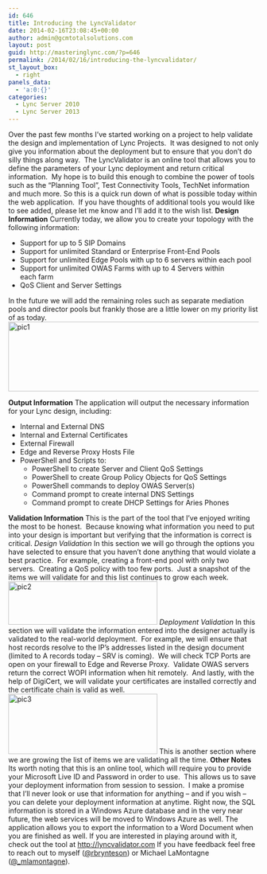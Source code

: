 ```yaml
---
id: 646
title: Introducing the LyncValidator
date: 2014-02-16T23:08:45+00:00
author: admin@gcmtotalsolutions.com
layout: post
guid: http://masteringlync.com/?p=646
permalink: /2014/02/16/introducing-the-lyncvalidator/
st_layout_box:
  - right
panels_data:
  - 'a:0:{}'
categories:
  - Lync Server 2010
  - Lync Server 2013
---
```

Over the past few months I&#8217;ve started working on a project to help validate the design and implementation of Lync Projects.  It was designed to not only give you information about the deployment but to ensure that you don&#8217;t do silly things along way.  The LyncValidator is an online tool that allows you to define the parameters of your Lync deployment and return critical information.  My hope is to build this enough to combine the power of tools such as the &#8220;Planning Tool&#8221;, Test Connectivity Tools, TechNet information and much more. So this is a quick run down of what is possible today within the web application.  If you have thoughts of additional tools you would like to see added, please let me know and I&#8217;ll add it to the wish list. **Design Information** Currently today, we allow you to create your topology with the following information:

  * Support for up to 5 SIP Domains
  * Support for unlimited Standard or Enterprise Front-End Pools
  * Support for unlimited Edge Pools with up to 6 servers within each pool
  * Support for unlimited OWAS Farms with up to 4 Servers within each farm
  * QoS Client and Server Settings

In the future we will add the remaining roles such as separate mediation pools and director pools but frankly those are a little lower on my priority list of as today. [<img class="alignnone wp-image-647" src="https://i1.wp.com/masteringlync.gcmtotalsolutions.com/wp-content/uploads/sites/2/2014/02/pic11-300x70.png?resize=600%2C140&#038;ssl=1" alt="pic1" width="600" height="140" srcset="https://i0.wp.com/masteringlync.com/wp-content/uploads/sites/2/2014/02/pic11.png?resize=300%2C70&ssl=1 300w, https://i0.wp.com/masteringlync.com/wp-content/uploads/sites/2/2014/02/pic11.png?resize=768%2C179&ssl=1 768w, https://i0.wp.com/masteringlync.com/wp-content/uploads/sites/2/2014/02/pic11.png?w=989&ssl=1 989w" sizes="(max-width: 600px) 100vw, 600px" data-recalc-dims="1" />](https://i0.wp.com/masteringlync.com/files/2014/02/pic11.png)

**Output Information** The application will output the necessary information for your Lync design, including:

  * Internal and External DNS
  * Internal and External Certificates
  * External Firewall
  * Edge and Reverse Proxy Hosts File
  * PowerShell and Scripts to: 
      * PowerShell to create Server and Client QoS Settings
      * PowerShell to create Group Policy Objects for QoS Settings
      * PowerShell commands to deploy OWAS Server(s)
      * Command prompt to create internal DNS Settings
      * Command prompt to create DHCP Settings for Aries Phones

**Validation Information** This is the part of the tool that I&#8217;ve enjoyed writing the most to be honest.  Because knowing what information you need to put into your design is important but verifying that the information is correct is critical. _Design Validation_ In this section we will go through the options you have selected to ensure that you haven&#8217;t done anything that would violate a best practice.  For example, creating a front-end pool with only two servers.  Creating a QoS policy with too few ports.  Just a snapshot of the items we will validate for and this list continues to grow each week. [<img class="alignnone wp-image-648 size-medium" src="https://i0.wp.com/masteringlync.gcmtotalsolutions.com/wp-content/uploads/sites/2/2014/02/pic2-300x87.png?resize=300%2C87&#038;ssl=1" alt="pic2" width="300" height="87" srcset="https://i2.wp.com/masteringlync.com/wp-content/uploads/sites/2/2014/02/pic2.png?resize=300%2C87&ssl=1 300w, https://i2.wp.com/masteringlync.com/wp-content/uploads/sites/2/2014/02/pic2.png?resize=768%2C223&ssl=1 768w, https://i2.wp.com/masteringlync.com/wp-content/uploads/sites/2/2014/02/pic2.png?w=992&ssl=1 992w" sizes="(max-width: 300px) 100vw, 300px" data-recalc-dims="1" />](https://i1.wp.com/masteringlync.com/files/2014/02/pic2.png) _Deployment Validation_ In this section we will validate the information entered into the designer actually is validated to the real-world deployment.  For example, we will ensure that host records resolve to the IP&#8217;s addresses listed in the design document (limited to A records today &#8211; SRV is coming).  We will check TCP Ports are open on your firewall to Edge and Reverse Proxy.  Validate OWAS servers return the correct WOPI information when hit remotely.  And lastly, with the help of DigiCert, we will validate your certificates are installed correctly and the certificate chain is valid as well. [<img class="alignnone wp-image-649 size-medium" src="https://i2.wp.com/masteringlync.gcmtotalsolutions.com/wp-content/uploads/sites/2/2014/02/pic3-300x121.png?resize=300%2C121&#038;ssl=1" alt="pic3" width="300" height="121" srcset="https://i0.wp.com/masteringlync.com/wp-content/uploads/sites/2/2014/02/pic3.png?resize=300%2C121&ssl=1 300w, https://i0.wp.com/masteringlync.com/wp-content/uploads/sites/2/2014/02/pic3.png?resize=768%2C310&ssl=1 768w, https://i0.wp.com/masteringlync.com/wp-content/uploads/sites/2/2014/02/pic3.png?w=982&ssl=1 982w" sizes="(max-width: 300px) 100vw, 300px" data-recalc-dims="1" />](https://i1.wp.com/masteringlync.com/files/2014/02/pic3.png) This is another section where we are growing the list of items we are validating all the time. **Other Notes** Its worth noting that this is an online tool, which will require you to provide your Microsoft Live ID and Password in order to use.  This allows us to save your deployment information from session to session.  I make a promise that I&#8217;ll never look or use that information for anything &#8211; and if you wish &#8211; you can delete your deployment information at anytime. Right now, the SQL information is stored in a Windows Azure database and in the very near future, the web services will be moved to Windows Azure as well. The application allows you to export the information to a Word Document when you are finished as well. If you are interested in playing around with it, check out the tool at http://lyncvalidator.com If you have feedback feel free to reach out to myself ([@rbrynteson](http://twitter.com/rbrynteson)) or Michael LaMontagne ([@_mlamontagne](http://twitter.com/_mlamontagne)).